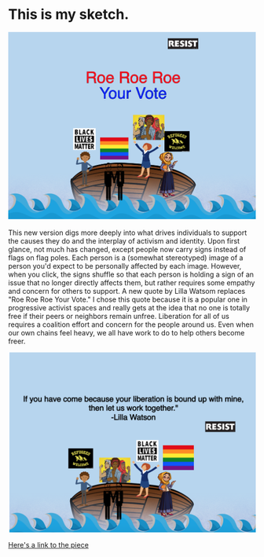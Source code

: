 # This is my sketch. 

![Hello World 2.0](images/helloworld2.0.png?raw=true "Hellow World 2.0")

This new version digs more deeply into what drives individuals to support the causes they do and the interplay of activism and identity. Upon first glance, not much has changed, except people now carry signs instead of flags on flag poles. Each person is a (somewhat stereotyped) image of a person you'd expect to be personally affected by each image. However, when you click, the signs shuffle so that each person is holding a sign of an issue that no longer directly affects them, but rather requires some empathy and concern for others to support. A new quote by Lilla Watsom replaces "Roe Roe Roe Your Vote." I chose this quote because it is a popular one in progressive activist spaces and really gets at the idea that no one is totally free if their peers or neighbors remain unfree. Liberation for all of us requires a coalition effort and concern for the people around us. Even when our own chains feel heavy, we all have work to do to help others become freer.

![Hello World 2.0](images/helloworld2.0_clicked.png?raw=true "Hello World 2.0")

[Here's a link to the piece](https://nicolerapfogel.github.io/helloworld2.0/)